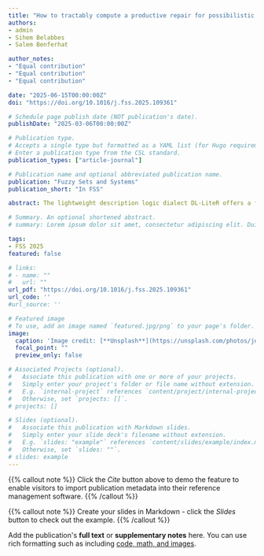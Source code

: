 ```yaml
---
title: "How to tractably compute a productive repair for possibilistic partially ordered DL-Lite_R ontologies?"
authors:
- admin
- Sihem Belabbes
- Salem Benferhat

author_notes:
- "Equal contribution"
- "Equal contribution"
- "Equal contribution"

date: "2025-06-15T00:00:00Z"
doi: "https://doi.org/10.1016/j.fss.2025.109361"

# Schedule page publish date (NOT publication's date).
publishDate: "2025-03-06T00:00:00Z"

# Publication type.
# Accepts a single type but formatted as a YAML list (for Hugo requirements).
# Enter a publication type from the CSL standard.
publication_types: ["article-journal"]

# Publication name and optional abbreviated publication name.
publication: "Fuzzy Sets and Systems"
publication_short: "In FSS"

abstract: The lightweight description logic dialect DL-LiteR offers a framework for specifying and reasoning with formal inconsistent ontologies. Basically, an ontology is a knowledge base composed of a TBox, modelling conceptual knowledge of some domain of interest, and an ABox, asserting factual knowledge about specific entities of the domain. Inconsistency in an ontology is usually handled by evaluating queries over maximal conflict-free subsets of the ABox, called data repairs. Several inconsistency-tolerant semantics, with different levels of cautiousness and computational cost, propose strategies for selecting the repairs to consider when deriving new conclusions from an inconsistent ontology. In this paper, we focus on partially ordered ontologies where a partial order relation captures the reliability levels of the ABox elements. We propose a new tractable method, called “Cπ-repair”, which leverages possibility theory in repairing a partially ordered ABox. It proceeds in four steps as follows. First, the partial order relation is extended into a family of total orders, thus inducing as many compatible totally ordered ABoxes. Second, a single repair is computed for each compatible ABox. Third, these repairs are closed deductively in order to improve their productivity, i.e., to derive more facts. Finally, the closed repairs are intersected to produce a single repair for the initial partially ordered ABox. The main contribution of this paper is an equivalent characterization that determines the validity of the conclusions drawn with the “Cπ-repair” method, but without eliciting the compatible ABoxes or computing their repairs. This allows us to establish the tractability of the method by reformulating the problem using the notions of support for an assertion and dominance over the conflicts that arise between the ABox elements. Essentially, the valid conclusions are those derived from the supports that dominate all conflicts. In the last part of the paper, we explore the rationality properties of our method. We show that increasing repair productivity does not alter the satisfaction of the rationality properties. We also discuss the applicability of our proposed method to languages richer than DL-LiteR and to other inconsistency-tolerant semantics.

# Summary. An optional shortened abstract.
# summary: Lorem ipsum dolor sit amet, consectetur adipiscing elit. Duis posuere tellus ac convallis placerat. Proin tincidunt magna sed ex sollicitudin condimentum.

tags:
- FSS 2025
featured: false

# links:
# - name: ""
#   url: ""
url_pdf: "https://doi.org/10.1016/j.fss.2025.109361"
url_code: ''
#url_source: ''

# Featured image
# To use, add an image named `featured.jpg/png` to your page's folder. 
image:
  caption: 'Image credit: [**Unsplash**](https://unsplash.com/photos/jdD8gXaTZsc)'
  focal_point: ""
  preview_only: false

# Associated Projects (optional).
#   Associate this publication with one or more of your projects.
#   Simply enter your project's folder or file name without extension.
#   E.g. `internal-project` references `content/project/internal-project/index.md`.
#   Otherwise, set `projects: []`.
# projects: []

# Slides (optional).
#   Associate this publication with Markdown slides.
#   Simply enter your slide deck's filename without extension.
#   E.g. `slides: "example"` references `content/slides/example/index.md`.
#   Otherwise, set `slides: ""`.
# slides: example
---
```


{{% callout note %}}
Click the *Cite* button above to demo the feature to enable visitors to import publication metadata into their reference management software.
{{% /callout %}}

{{% callout note %}}
Create your slides in Markdown - click the *Slides* button to check out the example.
{{% /callout %}}

Add the publication's **full text** or **supplementary notes** here. You can use rich formatting such as including [code, math, and images](https://docs.hugoblox.com/content/writing-markdown-latex/).
